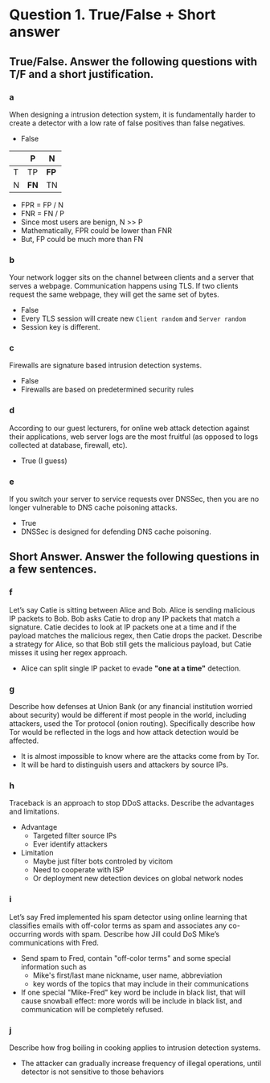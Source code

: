 # Question 1. True/False + Short answer

## True/False. Answer the following questions with T/F and a short justification.

### a

When designing a intrusion detection system, it is fundamentally harder to create a detector with a low rate of false positives than false negatives.

* False

|     | P      | N      |
| --- | ------ | ------ |
| T   | TP     | **FP** |
| N   | **FN** | TN     |

* FPR = FP / N
* FNR = FN / P
* Since most users are benign, N >> P
* Mathematically, FPR could be lower than FNR
* But, FP could be much more than FN

### b

Your network logger sits on the channel between clients and a server that serves a webpage. Communication happens using TLS. If two clients request the same webpage, they will get the same set of bytes.

* False
* Every TLS session will create new `Client random` and `Server random`
* Session key is different.

### c

Firewalls are signature based intrusion detection systems.

* False
* Firewalls are based on predetermined security rules

### d

According to our guest lecturers, for online web attack detection against their applications, web server logs are the most fruitful (as opposed to logs collected at database, firewall, etc).

* True (I guess)

### e

If you switch your server to service requests over DNSSec, then you are no longer vulnerable to DNS cache poisoning attacks. 

* True
* DNSSec is designed for defending DNS cache poisoning.

## Short Answer. Answer the following questions in a few sentences.

### f

Let’s say Catie is sitting between Alice and Bob. Alice is sending malicious IP packets to Bob. Bob asks Catie to drop any IP packets that match a signature. Catie decides to look at IP packets one at a time and if the payload matches the malicious regex, then Catie drops the packet. Describe a strategy for Alice, so that Bob still gets the malicious payload, but Catie misses it using her regex approach.

* Alice can split single IP packet to evade **"one at a time"** detection.


### g

Describe how defenses at Union Bank (or any financial institution worried about security) would be different if most people in the world, including attackers, used the Tor protocol (onion routing). Specifically describe how Tor would be reflected in the logs and how attack detection would be affected.

* It is almost impossible to know where are the attacks come from by Tor.
* It will be hard to distinguish users and attackers by source IPs.

### h

Traceback is an approach to stop DDoS attacks. Describe the advantages and limitations.

* Advantage
    * Targeted filter source IPs
    * Ever identify attackers
* Limitation
    * Maybe just filter bots controled by vicitom
    * Need to cooperate with ISP
    * Or deployment new detection devices on global network nodes

### i

Let’s say Fred implemented his spam detector using online learning that classifies emails with off-color terms as spam and associates any co-occurring words with spam. Describe how Jill could DoS Mike’s communications with Fred.

* Send spam to Fred, contain "off-color terms" and some special information such as
    * Mike's first/last mane nickname, user name, abbreviation
    * key words of the topics that may include in their communications
* If one special "Mike-Fred" key word be include in black list, that will cause snowball effect: more words will be include in black list, and communication will be completely refused.

### j

Describe how frog boiling in cooking applies to intrusion detection systems.

* The attacker can gradually increase frequency of illegal operations, until detector is not sensitive to those behaviors
